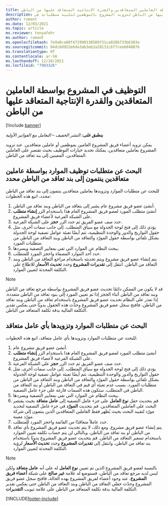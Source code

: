 ```yaml
---
title: التوظيف في المشروع بواسطة العاملين المتعاقدين والقدرة الإنتاجية المتعاقد عليها من الباطن
description: يشرح هذا الموضع كيفية استخدام العاملين المتعاقدين والقدرة الإنتاجية المتعاقد عليها من الباطن لتزويد المشروع بالموظفين لتلبية متطلباته في Microsoft Dynamics 365 Project Operations.
author: rumant
ms.date: 12/03/2021
ms.topic: article
ms.reviewer: tonyafehr
ms.author: rumant
ms.openlocfilehash: 7e9a0ca08f472999138589f31ca820b733b6303e
ms.sourcegitcommit: 04dc8d952e6da3ab3eb2a20131c6f7cee6040876
ms.translationtype: HT
ms.contentlocale: ar-SA
ms.lasthandoff: 12/10/2021
ms.locfileid: "7903326"
---
```

# <a name="staffing-a-project-with-contract-workers-and-subcontracted-capacity"></a>التوظيف في المشروع بواسطة العاملين المتعاقدين والقدرة الإنتاجية المتعاقد عليها من الباطن

[!include [banner](../../includes/dataverse-preview.md)]

_**ينطبق على:** النشر الخفيف – التعامل مع الفواتير الأولية_

يمكن تزويد أعضاء فريق المشروع العامين بموظفين أو عاملين متعاقدين. عند تزويد المشروع بعاملين متعاقدين، يمكنك تحديد خيارات التوظيف بحيث تقتصر على العاملين المتعاقدين، المعينين إلى بند تعاقد من الباطن. 

## <a name="search-for-staff-resource-requirements-with-contract-workers-that-belong-to-a-specific-subcontract-line"></a>البحث عن متطلبات توظيف الموارد بواسطة عاملين متعاقدين ينتمون إلى بند تعاقد من الباطن محدد

للبحث عن متطلبات الموارد وتزويدها بعاملين متعاقدين ينتمون إلى بند تعاقد من الباطن محدد، اتبع هذه الخطوات:

1. أنشئ عضو فريق مشروع عام يشير إلى بتعاقد من الباطن وبند تعاقد من الباطن.
2. أنشئ متطلب المورد لعضو فريق المشروع العام هذا باستخدام الزر **إنشاء متطلب** على الشبكة الفرعية لأعضاء فريق المشروع.
3. حدد صف عضو الفريق ثم حدد الزر **حجز** على الشبكة الفرعية. 
4. يؤدي ذلك إلى فتح لوحة الجدولة مع سياق المتطلب. إلى جانب سمات أخرى، مثل حقول التواريخ والدور والوحدة التنظيمية، تتم أيضًا تعبئة عوامل تصفية لوحة الجدولة بشكل تلقائي بواسطة حقول المورّد والتعاقد من الباطن وبند التعاقد من الباطن من متطلبات المورد.
5. يبحث النظام عن الموارد التي تفي بمعايير التصفية ويسردها. 
6. حدد أحد الموارد المصفاة واحجز المورد للمتطلب. 
7. يتم إنشاء عضو فريق مشروع ويتم تحديثه باستخدام مراجع التعاقد من الباطن وبند التعاقد من الباطن. انتقل إلى **تقديرات المشروع** وحدد **تحديث الأسعار** للاطلاع على التكلفة المحدثة لتعيين الموارد. 

> [!NOTE]
> قد لا يكون من الممكن دائمًا تحديث عضو فريق المشروع بواسطة مرجع تعاقد من الباطن وبند تعاقد من الباطن أثناء الحجز إذا تم تعيين المورد إلى بنود تعاقد من الباطن متعددة. إذا تعذر على النظام تحديث عضو فريق المشروع باستخدام تعاقد من الباطن وبند تعاقد من الباطن، فافتح سجل عضو فريق المشروع وحدّث هذه الحقول يدويًا حتى يعكس تقدير التكلفة المالية بدقة تكلفة المتعاقد من الباطن.

## <a name="search-for-and-staff-resource-requirements-with-any-contract-worker"></a>البحث عن متطلبات الموارد وتزويدها بأي عامل متعاقد

للبحث عن متطلبات الموارد وتزويدها بأي عامل متعاقد، اتبع هذه الخطوات:

1. أنشئ عضو فريق مشروع عام.
2. أنشئ متطلب المورد لعضو فريق المشروع العام هذا باستخدام الزر **إنشاء متطلب** على الشبكة الفرعية لأعضاء فريق المشروع.
3. حدد صف عضو الفريق ثم حدد الزر **حجز** على الشبكة الفرعية. 
4. يؤدي ذلك إلى فتح لوحة الجدولة مع سياق المتطلب. إلى جانب سمات أخرى، مثل حقول التواريخ والدور والوحدة التنظيمية، تتم أيضًا تعبئة عوامل تصفية لوحة الجدولة بشكل تلقائي بواسطة حقول المورّد والتعاقد من الباطن وبند التعاقد من الباطن من متطلبات المورد. بسبب عدم تعبئة أي قيم في التعاقد من الباطن أو بند التعاقد من الباطن في المتطلب، ستكون هذه السمات فارغة على جزء عامل التصفية.
5. يبحث النظام عن الموارد التي تفي بمعايير التصفية ويسردها.
6. قم بتحديث حقل **نوع العامل** على جزء عامل التصفية إلى **عامل متعاقد** بحيث يقتصر البحث على العاملين المتعاقدين. قم بتحديث **المورّد** في جزء عامل التصفية لتحديد مورّد لتقييد البحث بحيث يُظهر فقط العاملين المتعاقدين الذين ينتمون إلى شركة مورّد معينة.
7. حدد عاملاً متعاقدًا من القائمة واحجز المورد للمتطلب.
8. يتم إنشاء عضو فريق مشروع. ومع ذلك، لا يتم تحديث عضو فريق المشروع بأي تعاقد من الباطن أو بند تعاقد من الباطن، وبالتالي لن يتم حساب تكلفة تعيين الموارد باستخدام تسعير التعاقد من الباطن. قم بتحديث عضو فريق المشروع يدويًا باستخدام بند تعاقد من الباطن، وانتقل إلى **تقديرات المشروع** وحدد **تحديث الأسعار** لرؤية التكلفة المحدثة لتعيين الموارد.

> [!NOTE]
> بالنسبة لعضو فريق المشروع الذين تم تعيين **نوع العامل** له على أنه **عامل متعاقد** ولكن ليس لديه مرجع تعاقد من الباطن، فستوضع له علامة **غير صالح** على شبكة **أعضاء فريق المشروع**. عند وجود أعضاء لفريق المشروع بهده الحالة، فافتح سجل عضو فريق المشروع وحدّث حقلي التعاقد من الباطن وبند التعاقد من الباطن حتى يعكس تقدير التكلفة المالية بدقة تكلفة المتعاقد من الباطن على علامة تبويب **التقديرات**. 


[!INCLUDE[footer-include](../../includes/footer-banner.md)]
